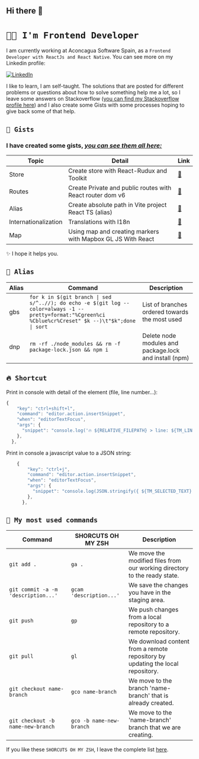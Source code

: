 ## Hi there 👋

# `👩‍💻 I'm Frontend Developer`

I am currently working at Aconcagua Software Spain, as a `Frontend Developer with ReactJs and React Native`. You can see more on my Linkedin profile:

<a href="https://www.linkedin.com/in/luciaaldanacastillo" target="_blank"><img alt="LinkedIn" src="https://img.shields.io/badge/linkedin-%230077B5.svg?&style=for-the-badge&logo=linkedin&logoColor=white" /></a>

I like to learn, I am self-taught. The solutions that are posted for different problems or questions about how to solve something help me a lot, so I leave some answers on Stackoverflow ([you can find my Stackoverflow profile here](https://stackoverflow.com/users/19827435/lucia-aldana)) and I also create some Gists with some processes hoping to give back some of that help.

## `🌟 Gists`

### I have created some gists, [_you can see them all here:_](https://gist.github.com/luciaaldana)

| Topic | Detail | Link |
|--|--|--|
| Store | Create store with React-Rudux and Toolkit | [🔗](https://gist.github.com/luciaaldana/d5445118263020994c33be1578144208)
| Routes | Create Private and public routes with React router dom v6 | [🔗](https://gist.github.com/luciaaldana/383b73e3546773dbb0a4ac762fff0660)
| Alias | Create absolute path in Vite project React TS (alias) | [🔗](https://gist.github.com/luciaaldana/7343c77b56e02a1ab7ed2903c01a843d)
| Internationalization | Translations with I18n | [🔗](https://gist.github.com/luciaaldana/540d60b401bea06672f03ea01db80aab)
| Map | Using map and creating markers with Mapbox GL JS With React | [🔗](https://gist.github.com/luciaaldana/9796f682a692963e4f68791d7240883d)

✨ I hope it helps you.

## `👾 Alias`

| Alias | Command                                                     | Description                                            |
| ----- | ----------------------------------------------------------- | ------------------------------------------------------ |
| gbs   | `for k in $(git branch \| sed s/^..//); do echo -e $(git log --color=always -1 --pretty=format:"%Cgreen%ci %Cblue%cr%Creset" $k --)\t"$k";done \| sort`| List of branches ordered towards the most used |
| dnp   | `rm -rf ./node_modules && rm -f package-lock.json && npm i` | Delete node modules and package.lock and install (npm) |


## `🔥 Shortcut`

Print in console with detail of the element (file, line number...):

```javascript
{
    "key": "ctrl+shift+l",
    "command": "editor.action.insertSnippet",
    "when": "editorTextFocus",
    "args": {
      "snippet": "console.log('🔥 ${RELATIVE_FILEPATH} > line: ${TM_LINE_NUMBER} > ${TM_SELECTED_TEXT}:$2', ${TM_SELECTED_TEXT}$1);"
    },
  },
```

Print in console a javascript value to a JSON string: 

```javascript
    {
        "key": "ctrl+j",
        "command": "editor.action.insertSnippet",
        "when": "editorTextFocus",
        "args": {
          "snippet": "console.log(JSON.stringify({ ${TM_SELECTED_TEXT} }, null, 2));"
        },
      },
```

## `🤖 My most used commands`

| Command | SHORCUTS OH MY ZSH | Description |
|--|--|--|
| `git add .` | `ga .` | We move the modified files from our working directory to the ready state. |
| `git commit -a -m 'description...'` | `gcam 'description...' `| We save the changes you have in the staging area. |
| `git push` | `gp`| We push changes from a local repository to a remote repository. |
| `git pull` | `gl`| We download content from a remote repository by updating the local repository. |
| `git checkout name-branch` | `gco name-branch`| We move to the branch 'name-branch' that is already created. |
| `git checkout -b name-new-branch` | `gco -b name-new-branch`| We move to the 'name-branch' branch that we are creating. |

If you like these `SHORCUTS OH MY ZSH`, I leave the complete list [here](https://kapeli.com/cheat_sheets/Oh-My-Zsh_Git.docset/Contents/Resources/Documents/index).
